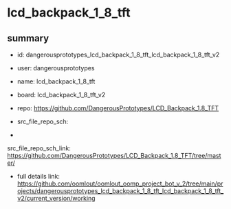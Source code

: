 # lcd_backpack_1_8_tft
 
## summary 
* id: dangerousprototypes_lcd_backpack_1_8_tft_lcd_backpack_1_8_tft_v2
* user: dangerousprototypes
* name: lcd_backpack_1_8_tft
* board: lcd_backpack_1_8_tft_v2
* repo: https://github.com/DangerousPrototypes/LCD_Backpack_1.8_TFT



* src_file_repo_sch: 
*
 src_file_repo_sch_link: https://github.com/DangerousPrototypes/LCD_Backpack_1.8_TFT/tree/master/
* full details link: https://github.com/oomlout/oomlout_oomp_project_bot_v_2/tree/main/projects/dangerousprototypes_lcd_backpack_1_8_tft_lcd_backpack_1_8_tft_v2/current_version/working  






